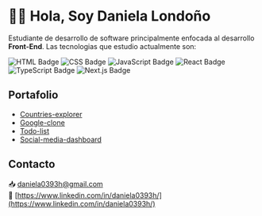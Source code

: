 # 👋🏼 Hola, Soy Daniela Londoño

Estudiante de desarrollo de software principalmente enfocada al desarrollo **Front-End**. Las tecnologias que estudio actualmente son:


![HTML Badge](https://img.shields.io/badge/-HTML5-E34F26?style=for-the-badge&logo=html5&logoColor=white)
![CSS Badge](https://img.shields.io/badge/-CSS3-1572B6?style=for-the-badge&logo=css3&logoColor=white)
![JavaScript Badge](https://img.shields.io/badge/-JavaScript-F7DF1E?style=for-the-badge&logo=javascript&logoColor=black)
![React Badge](https://img.shields.io/badge/-React-61DAFB?style=for-the-badge&logo=react&logoColor=white)
![TypeScript Badge](https://img.shields.io/badge/-TypeScript-3178C6?style=for-the-badge&logo=typescript&logoColor=white)
![Next.js Badge](https://img.shields.io/badge/-Next.js-000000?style=for-the-badge&logo=next.js&logoColor=white)

## Portafolio
- [Countries-explorer](https://daniela03h.github.io/countries-explorer/)
- [Google-clone](https://daniela03h.github.io/google-clone/)
- [Todo-list](https://daniela03h.github.io/todo-list/)
- [Social-media-dashboard](https://daniela03h.github.io/social-media-dashboard/)

## Contacto 
📥   [daniela0393h@gmail.com](mailto:daniela0393h@gmail.com) <br/>
💼   [https://www.linkedin.com/in/daniela0393h/](https://www.linkedin.com/in/daniela0393h/)
